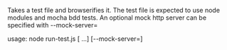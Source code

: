 Takes a test file and browserifies it.
The test file is expected to use node modules and mocha bdd tests.
An optional mock http server can be specified with --mock-server=<full-path-to-js-file>

usage: node run-test.js <full-path-to-test-file> [<full-path-to-test-file> ...] [--mock-server=<full-path>]
